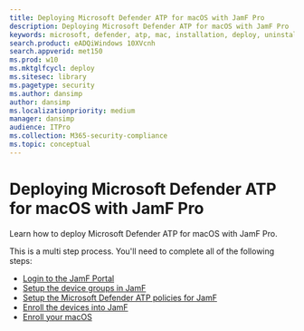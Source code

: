 ```yaml
---
title: Deploying Microsoft Defender ATP for macOS with JamF Pro
description: Deploying Microsoft Defender ATP for macOS with JamF Pro
keywords: microsoft, defender, atp, mac, installation, deploy, uninstallation, intune, jamfpro, macos, catalina, mojave, high sierra
search.product: eADQiWindows 10XVcnh
search.appverid: met150
ms.prod: w10
ms.mktglfcycl: deploy
ms.sitesec: library
ms.pagetype: security
ms.author: dansimp
author: dansimp
ms.localizationpriority: medium
manager: dansimp
audience: ITPro
ms.collection: M365-security-compliance 
ms.topic: conceptual
---
```


# Deploying Microsoft Defender ATP for macOS with JamF Pro

Learn how to deploy Microsoft Defender ATP for macOS with JamF Pro.

This is a multi step process. You'll need to complete all of the following steps:

- [Login to the JamF Portal](mac-install-jamfpro-login.md)
- [Setup the device groups in JamF]()
- [Setup the Microsoft Defender ATP policies for JamF]()
- [Enroll the devices into JamF]()
- [Enroll your macOS]()




